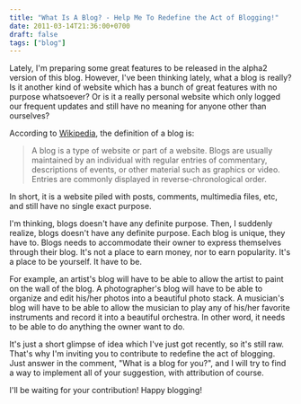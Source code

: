 ```yaml
---
title: "What Is A Blog? - Help Me To Redefine the Act of Blogging!"
date: 2011-03-14T21:36:00+0700
draft: false
tags: ["blog"]
---
```


Lately, I'm preparing some great features to be released in the alpha2 version of this blog. However, I've been thinking lately, what a blog is really? Is it another kind of website which has a bunch of great features with no purpose whatsoever? Or is it a really personal website which only logged our frequent updates and still have no meaning for anyone other than ourselves?

According to [Wikipedia](https://en.wikipedia.org/wiki/Blog), the definition of a blog is:

> A blog is a type of website or part of a website. Blogs are usually maintained by an individual with regular entries of commentary, descriptions of events, or other material such as graphics or video. Entries are commonly displayed in reverse-chronological order.

In short, it is a website piled with posts, comments, multimedia files, etc, and still have no single exact purpose.

I'm thinking, blogs doesn't have any definite purpose. Then, I suddenly realize, blogs doesn't have any definite purpose. Each blog is unique, they have to. Blogs needs to accommodate their owner to express themselves through their blog. It's not a place to earn money, nor to earn popularity. It's a place to be yourself. It have to be.

For example, an artist's blog will have to be able to allow the artist to paint on the wall of the blog. A photographer's blog will have to be able to organize and edit his/her photos into a beautiful photo stack. A musician's blog will have to be able to allow the musician to play any of his/her favorite instruments and record it into a beautiful orchestra. In other word, it needs to be able to do anything the owner want to do.

It's just a short glimpse of idea which I've just got recently, so it's still raw. That's why I'm inviting you to contribute to redefine the act of blogging. Just answer in the comment, "What is a blog for you?", and I will try to find a way to implement all of your suggestion, with attribution of course.

I'll be waiting for your contribution! Happy blogging!